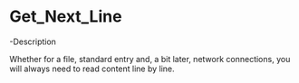 # Get_Next_Line
-Description

Whether for a file, standard entry and, a bit later, network connections, you will always need to read content line by line. 
